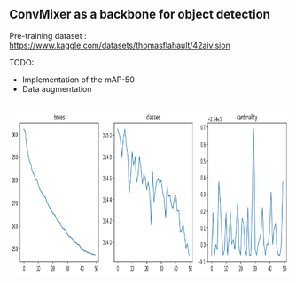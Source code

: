 ## ConvMixer as a backbone for object detection

Pre-training dataset : https://www.kaggle.com/datasets/thomasflahault/42aivision

TODO:
- Implementation of the mAP-50
- Data augmentation

##

<div align="center"><img src="assets/output.png" height=300/></div>
